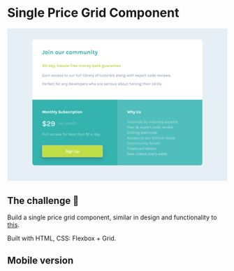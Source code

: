 # Single Price Grid Component

![Design preview for the Single Price Grid Component coding challenge](./design/price-component.png)

## The challenge 👋

Build a single price grid component, similar in design and functionality to [this](https://www.frontendmentor.io/challenges/single-price-grid-component-5ce41129d0ff452fec5abbbc). 


Built with HTML, CSS: Flexbox + Grid.

## Mobile version